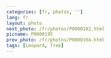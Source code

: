 ```yaml
---
categories: [fr, photos, '']
lang: fr
layout: photo
next_photo: /fr/photos/P0000192.html
picname: P0000195
prev_photo: /fr/photos/P0000194.html
tags: [Leopard, Tree]
---
```

